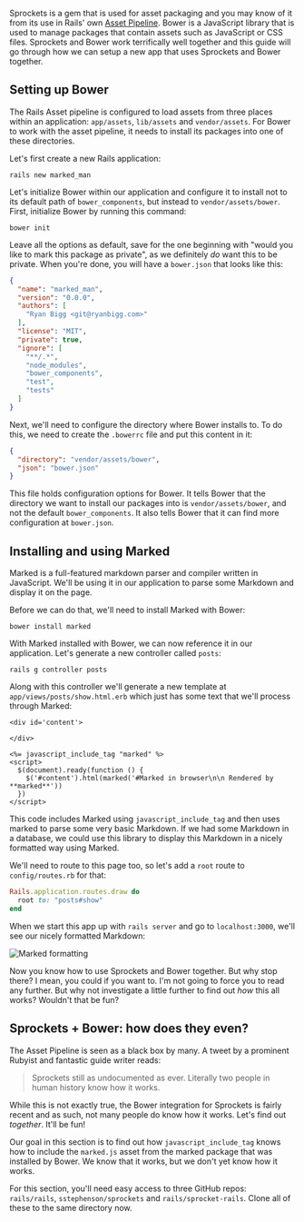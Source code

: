 Sprockets is a gem that is used for asset packaging and you may know of it from its use in Rails' own [Asset Pipeline](http://guides.rubyonrails.org/asset_pipeline.html). Bower is a JavaScript library that is used to manage packages that contain assets such as JavaScript or CSS files. Sprockets and Bower work terrifically well together and this guide will go through how we can setup a new app that uses Sprockets and Bower together.

## Setting up Bower

The Rails Asset pipeline is configured to load assets from three places within an application: `app/assets`, `lib/assets` and `vendor/assets`. For Bower to work with the asset pipeline, it needs to install its packages into one of these directories.

Let's first create a new Rails application:

```
rails new marked_man
```

Let's initialize Bower within our application and configure it to install not to its default path of `bower_components`, but instead to `vendor/assets/bower`. First, initialize Bower by running this command:

```
bower init
```

Leave all the options as default, save for the one beginning with "would you like to mark this package as private", as we definitely *do* want this to be private. When you're done, you will have a `bower.json` that looks like this:

```json
{
  "name": "marked_man",
  "version": "0.0.0",
  "authors": [
    "Ryan Bigg <git@ryanbigg.com>"
  ],
  "license": "MIT",
  "private": true,
  "ignore": [
    "**/.*",
    "node_modules",
    "bower_components",
    "test",
    "tests"
  ]
}
```

Next, we'll need to configure the directory where Bower installs to. To do this, we need to create the `.bowerrc` file and put this content in it:

```json
{
  "directory": "vendor/assets/bower",
  "json": "bower.json"
}
```

This file holds configuration options for Bower. It tells Bower that the directory we want to install our packages into is `vendor/assets/bower`, and not the default `bower_components`. It also tells Bower that it can find more configuration at `bower.json`.

## Installing and using Marked

Marked is a full-featured markdown parser and compiler written in JavaScript. We'll be using it in our application to parse some Markdown and display it on the page.

Before we can do that, we'll need to install Marked with Bower:

```
bower install marked
```

With Marked installed with Bower, we can now reference it in our application. Let's generate a new controller called `posts`:

```
rails g controller posts
```

Along with this controller we'll generate a new template at `app/views/posts/show.html.erb` which just has some text that we'll process through Marked:

```markup
<div id='content'>

</div>

<%= javascript_include_tag "marked" %>
<script>
  $(document).ready(function () {
    $('#content').html(marked('#Marked in browser\n\n Rendered by **marked**'))
  })
</script>
```

This code includes Marked using `javascript_include_tag` and then uses marked to parse some very basic Markdown. If we had some Markdown in a database, we could use this library to display this Markdown in a nicely formatted way using Marked.

We'll need to route to this page too, so let's add a `root` route to `config/routes.rb` for that:

```ruby
Rails.application.routes.draw do
  root to: "posts#show"
end
```

When we start this app up with `rails server` and go to `localhost:3000`, we'll see our nicely formatted Markdown:

![Marked formatting](/images/marked-formatting.png)

Now you know how to use Sprockets and Bower together. But why stop there? I mean, you could if you want to. I'm not going to force you to read any further. But why not investigate a little further to find out *how* this all works? Wouldn't that be fun?

## Sprockets + Bower: how does they even?

The Asset Pipeline is seen as a black box by many. A tweet by a prominent Rubyist and fantastic guide writer reads:

> Sprockets still as undocumented as ever. Literally two people in human history know how it works.

While this is not exactly true, the Bower integration for Sprockets is fairly recent and as such, not many people do know how it works. Let's find out *together*. It'll be fun!

Our goal in this section is to find out how `javascript_include_tag` knows how to include the `marked.js` asset from the marked package that was installed by Bower. We know that it works, but we don't yet know how it works.

For this section, you'll need easy access to three GitHub repos: `rails/rails`, `sstephenson/sprockets` and `rails/sprocket-rails`. Clone all of these to the same directory now.










